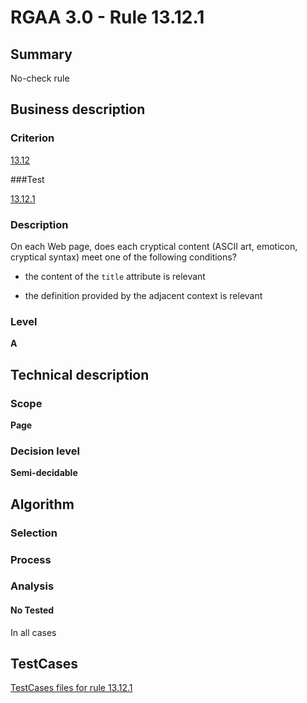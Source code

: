 # RGAA 3.0 -  Rule 13.12.1

## Summary

No-check rule

## Business description

### Criterion

[13.12](http://disic.github.io/rgaa_referentiel_en/RGAA3.0_Criteria_English_version_v1.html#crit-13-12)

###Test

[13.12.1](http://disic.github.io/rgaa_referentiel_en/RGAA3.0_Criteria_English_version_v1.html#test-13-12-1)

### Description
On each Web page,
    does each cryptical content (ASCII art, emoticon,
    cryptical syntax) meet one of the following conditions?
    <ul><li> the content of the <code>title</code> attribute is relevant</li>
  <li> the definition provided by the adjacent context
   is relevant</li>
    </ul> 


### Level

**A**

## Technical description

### Scope

**Page**

### Decision level

**Semi-decidable**

## Algorithm

### Selection

### Process

### Analysis

#### No Tested 

In all cases









##  TestCases 

[TestCases files for rule 13.12.1](https://github.com/Asqatasun/Asqatasun/tree/master/rules/rules-rgaa3.0/src/test/resources/testcases/rgaa30/Rgaa30Rule131201/) 


